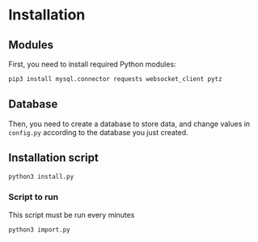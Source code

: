 # Installation

## Modules

First, you need to install required Python modules:

```bash
pip3 install mysql.connector requests websocket_client pytz
```

## Database

Then, you need to create a database to store data, and change values in `config.py` according to the database you just
created.

## Installation script

```bash
python3 install.py
```

### Script to run

This script must be run every minutes
```bash
python3 import.py
```